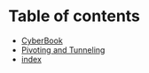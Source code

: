 # Table of contents

* [CyberBook](README.md)
* [Pivoting and Tunneling](pivoting-and-tunneling.md)
* [index](untitled.md)


